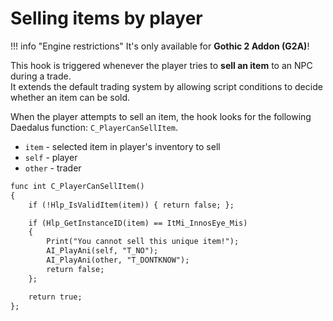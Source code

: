 # Selling items by player

!!! info "Engine restrictions"
    It's only available for **Gothic 2 Addon (G2A)**!

This hook is triggered whenever the player tries to **sell an item** to an NPC during a trade.  
It extends the default trading system by allowing script conditions to decide whether an item can be sold.  

When the player attempts to sell an item, the hook looks for the following Daedalus function: `C_PlayerCanSellItem`.

- `item` - selected item in player's inventory to sell
- `self` - player
- `other` - trader

```dae title="Example usage"
func int C_PlayerCanSellItem()
{
    if (!Hlp_IsValidItem(item)) { return false; };

    if (Hlp_GetInstanceID(item) == ItMi_InnosEye_Mis)
    {
        Print("You cannot sell this unique item!");
        AI_PlayAni(self, "T_NO");
        AI_PlayAni(other, "T_DONTKNOW");
        return false;
    };

    return true;
};
```
